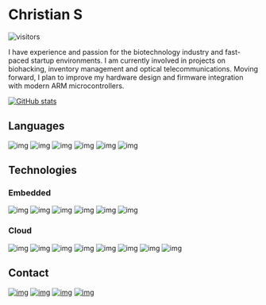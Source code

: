 # Christian S
![visitors](https://visitor-badge.laobi.icu/badge?page_id=cSDes1gn.visitor-badge)

I have experience and passion for the biotechnology industry and fast-paced startup environments. I am currently involved in projects on biohacking, inventory management and optical telecommunications. Moving forward, I plan to improve my hardware design and firmware integration with modern ARM microcontrollers.

[![GitHub stats](https://github-readme-stats.vercel.app/api?username=cSDes1gn&theme=github_dark&show_icons=t)](https://github.com/cSDes1gn/github-readme-stats)

## Languages
![img](https://img.shields.io/badge/C%2B%2B-00599C?style=for-the-badge&logo=c%2B%2B&logoColor=white) ![img](https://img.shields.io/badge/C-00599C?style=for-the-badge&logo=c&logoColor=white) ![img](https://img.shields.io/badge/Python-3776AB?style=for-the-badge&logo=python&logoColor=white) ![img](https://img.shields.io/badge/GNU%20Bash-4EAA25?style=for-the-badge&logo=GNU%20Bash&logoColor=white) ![img](https://img.shields.io/badge/TypeScript-007ACC?style=for-the-badge&logo=typescript&logoColor=white) ![img](https://img.shields.io/badge/Vue.js-35495E?style=for-the-badge&logo=vuedotjs&logoColor=4FC08D)

## Technologies
### Embedded
![img](https://img.shields.io/badge/Arduino-00979D?style=for-the-badge&logo=Arduino&logoColor=white) ![img](https://img.shields.io/badge/Raspberry%20Pi-A22846?style=for-the-badge&logo=Raspberry%20Pi&logoColor=white) ![img](https://img.shields.io/badge/rabbitmq-%23FF6600.svg?&style=for-the-badge&logo=rabbitmq&logoColor=white) ![img](https://img.shields.io/badge/Linux-FCC624?style=for-the-badge&logo=linux&logoColor=black) ![img](https://img.shields.io/badge/Docker-2CA5E0?style=for-the-badge&logo=docker&logoColor=white) ![img](https://img.shields.io/badge/VIM-%2311AB00.svg?&style=for-the-badge&logo=vim&logoColor=white)

### Cloud
![img](https://img.shields.io/badge/kubernetes-326ce5.svg?&style=for-the-badge&logo=kubernetes&logoColor=white) ![img](https://img.shields.io/badge/Flask-000000?style=for-the-badge&logo=flask&logoColor=white) ![img](https://img.shields.io/badge/Amazon_AWS-FF9900?style=for-the-badge&logo=amazonaws&logoColor=white) ![img](https://img.shields.io/badge/Ansible-000000?style=for-the-badge&logo=ansible&logoColor=white) ![img](https://img.shields.io/badge/GitHub_Actions-2088FF?style=for-the-badge&logo=github-actions&logoColor=white) ![img](https://img.shields.io/badge/PostgreSQL-316192?style=for-the-badge&logo=postgresql&logoColor=white) ![img](https://img.shields.io/badge/MongoDB-white?style=for-the-badge&logo=mongodb&logoColor=4EA94B) ![img](https://img.shields.io/badge/Node.js-339933?style=for-the-badge&logo=nodedotjs&logoColor=white)

## Contact
[![img](https://img.shields.io/badge/LinkedIn-0077B5?style=for-the-badge&logo=linkedin&logoColor=white)](https://linkedin.com/in/christian-sargusingh) <a href="mailto:christian@leapsystems.online?">![img](https://img.shields.io/badge/Microsoft_Outlook-0078D4?style=for-the-badge&logo=microsoft-outlook&logoColor=white)</a> [![img](https://img.shields.io/badge/Discord-7289DA?style=for-the-badge&logo=discord&logoColor=white)](https://discord.gg/Ft229PDrxF) [![img](https://img.shields.io/badge/Discord-7289DA?style=for-the-badge&logo=discord&logoColor=white)](https://discord.gg/vEdPyVk)
